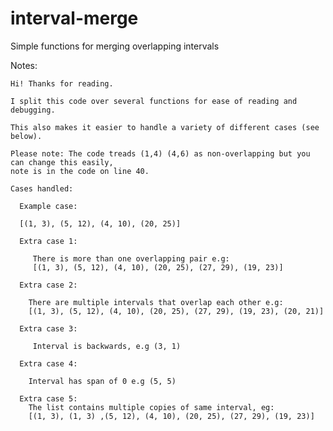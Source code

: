 # interval-merge
Simple functions for merging overlapping intervals


Notes:

    Hi! Thanks for reading.
    
    I split this code over several functions for ease of reading and debugging.
    
    This also makes it easier to handle a variety of different cases (see below).
  
    Please note: The code treads (1,4) (4,6) as non-overlapping but you can change this easily, 
    note is in the code on line 40.
    
    Cases handled:
    
      Example case: 
      
      [(1, 3), (5, 12), (4, 10), (20, 25)]
      
      Extra case 1:
    
         There is more than one overlapping pair e.g: 
         [(1, 3), (5, 12), (4, 10), (20, 25), (27, 29), (19, 23)]
    
      Extra case 2:
    
        There are multiple intervals that overlap each other e.g: 
        [(1, 3), (5, 12), (4, 10), (20, 25), (27, 29), (19, 23), (20, 21)]
    
      Extra case 3:
    
         Interval is backwards, e.g (3, 1)
        
      Extra case 4:
    
        Interval has span of 0 e.g (5, 5)
        
      Extra case 5:
        The list contains multiple copies of same interval, eg:
        [(1, 3), (1, 3) ,(5, 12), (4, 10), (20, 25), (27, 29), (19, 23)]
        
        
